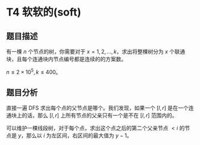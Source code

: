 # T4 软软的(soft)

## 题目描述

有一棵 $n$ 个节点的树，你需要对于 $x = 1, 2, ..., k$，求出将整棵树分为 $x$ 个联通块，且每个连通块内节点编号都是连续的的方案数。

$n\leq 2\times 10^5, k\leq 400$。

## 题目分析

直接一遍 DFS 求出每个点的父节点是哪个。我们发现，如果一个 $[l, r]$ 是在一个连通块上的话，那么 $[l, r]$ 上所有节点的父亲只有一个是不在 $[l, r]$ 范围内的。

可以维护一棵线段树，对于每个点，求出这个点之后的第二个父亲节点 $<i$ 的节点是 $y$，那么以 $i$ 为左区间，右区间的最大值为 $y - 1$。

